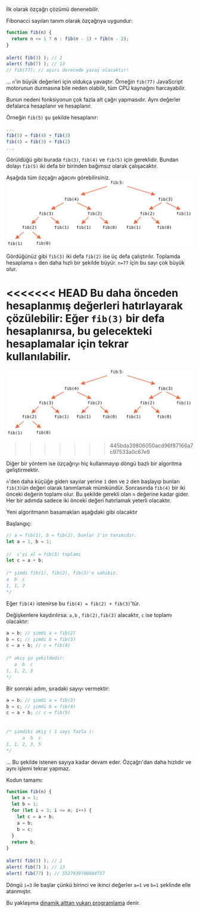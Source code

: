 İlk olarak özçağrı çözümü denenebilir.

Fibonacci sayıları tanım olarak özçağrıya uygundur:

```js run
function fib(n) {
  return n <= 1 ? n : fib(n - 1) + fib(n - 2);
}

alert( fib(3) ); // 2
alert( fib(7) ); // 13
// fib(77); // aşırı derecede yavaş olacaktır!
```

... `n`'in büyük değerleri için oldukça yavaştır. Örneğin `fib(77)` JavaScript motorunun durmasına bile neden olabilir, tüm CPU kaynağını harcayabilir.

Bunun nedeni fonksiyonun çok fazla alt çağrı yapmasıdır. Aynı değerler defalarca hesaplanır ve hesaplanır.

Örneğin `fib(5)` şu şekilde hesaplanır:

```js no-beautify
...
fib(5) = fib(4) + fib(3)
fib(4) = fib(3) + fib(2)
...
```
Görüldüğü gibi burada `fib(3)`, `fib(4)` ve `fib(5)` için gereklidir. Bundan dolayı `fib(5)` iki defa bir birinden bağımsız olarak çalışacaktır.

Aşağıda tüm özçağrı ağacını görebilirsiniz.
![Öz çağrı ağacı](fibonacci-recursion-tree.svg)

Gördüğünüz gibi `fib(3)` iki defa `fib(2)` ise üç defa çalıştırılır. Toplamda hesaplama `n` den daha hızlı bir şekilde büyür. `n=77` için bu sayı çok büyük olur.

<<<<<<< HEAD
Bu daha önceden hesaplanmış değerleri hatırlayarak çözülebilir: Eğer `fib(3)` bir defa hesaplanırsa, bu gelecekteki hesaplamalar için tekrar kullanılabilir.
=======
![fibonacci recursion tree](fibonacci-recursion-tree.svg)
>>>>>>> 445bda39806050acd96f87166a7c97533a0c67e9

Diğer bir yöntem ise özçağrıyı hiç kullanmayıp döngü bazlı bir algoritma geliştirmektir.

`n`'den daha küçüğe giden sayılar yerine `1` den ve `2` den başlayıp bunları `fib(3)`ün değeri olarak tanımlamak mümkündür. Sonrasında `fib(4)` bir iki önceki değerin toplamı olur. Bu şekilde gerekli olan `n` değerine kadar gider. Her bir adımda sadece iki önceki değeri hatırlamak yeterli olacaktır.


Yeni algoritmanın basamakları aşağıdaki gibi olacaktır

Başlangıç:
```js
// a = fib(1), b = fib(2), bunlar 1'in tanımıdır.
let a = 1, b = 1;

//  c'yi al = fib(3) toplamı
let c = a + b;

/* şimdi fib(1), fib(2), fib(3)'e sahibiz.
a  b  c
1, 1, 2
*/
```
Eğer `fib(4)` istenirse bu `fib(4) = fib(2) + fib(3)`'tür.

Değişkenlere kaydırılırsa: `a,b` , `fib(2),fib(3)` alacaktır, `c` ise toplamı olacaktır:

```js no-beautify
a = b; // şimdi a = fib(2)
b = c; // şimdi b = fib(3)
c = a + b; // c = fib(4)

/* akış şu şekildedir:
   a  b  c
1, 1, 2, 3
*/
```

Bir sonraki adım, sıradaki sayıyı vermektir:

```js no-beautify
a = b; // şimdi a = fib(3)
b = c; // şimdi b = fib(4)
c = a + b; // c = fib(5)


/* şimdiki akış ( 1 sayı fazla ):
      a  b  c
1, 1, 2, 3, 5
*/
```
... Bu şekilde istenen sayıya kadar devam eder. Özçağrı'dan daha hızlıdır ve aynı işlemi tekrar yapmaz.

Kodun tamamı:

```js run
function fib(n) {
  let a = 1;
  let b = 1;
  for (let i = 3; i <= n; i++) {
    let c = a + b;
    a = b;
    b = c;
  }
  return b;
}

alert( fib(3) ); // 2
alert( fib(7) ); // 13
alert( fib(77) ); // 5527939700884757
```

Döngü `i=3` ile başlar çünkü birinci ve ikinci değerler `a=1` ve `b=1` şeklinde elle atanmıştır.

Bu yaklaşıma [ dinamik alttan yukarı programlama](https://en.wikipedia.org/wiki/Dynamic_programming) denir.